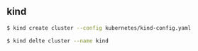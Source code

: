 ## kind

```bash
$ kind create cluster --config kubernetes/kind-config.yaml

$ kind delte cluster --name kind
```
